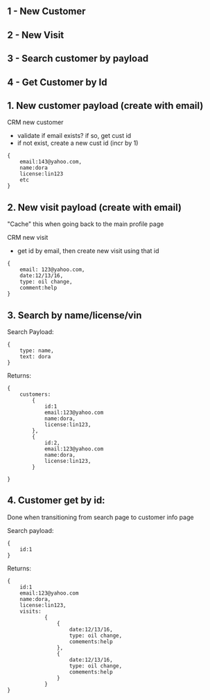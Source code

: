 ## 1 - New Customer
## 2 - New Visit
## 3 - Search customer by payload
## 4 - Get Customer by Id

## 1. New customer payload (create with email)
CRM new customer
- validate if email exists? if so, get cust id
- if not exist, create a new cust id (incr by 1)

```
{
    email:143@yahoo.com,
    name:dora
    license:lin123
    etc
}
```

## 2. New visit payload (create with email)
"Cache" this when going back to the main profile page

CRM new visit
- get id by email, then create new visit using that id

```
{
    email: 123@yahoo.com,
    date:12/13/16,
    type: oil change,
    comment:help    
}
```


## 3. Search by name/license/vin
Search Payload:

```
{
    type: name,
    text: dora
}

```

Returns:
```
{ 
    customers: 
        {
            id:1
            email:123@yahoo.com
            name:dora,
            license:lin123,
        },
        {
            id:2,
            email:123@yahoo.com
            name:dora,
            license:lin123,
        }
 
}
```

## 4. Customer get by id:
Done when transitioning from search page to customer info page

Search payload:
```
{
    id:1
}
```


Returns:
```
{
    id:1
    email:123@yahoo.com
    name:dora,
    license:lin123,
    visits:
            {
                {
                    date:12/13/16,
                    type: oil change,
                    comements:help
                },
                {
                    date:12/13/16,
                    type: oil change,
                    comements:help
                }
            }
}
```            

